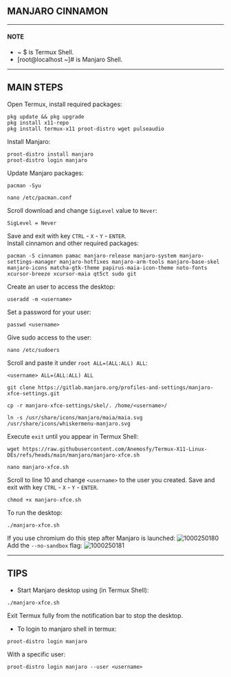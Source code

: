 ## MANJARO CINNAMON

---
#### NOTE
* ~ $ is Termux Shell.
* [root@localhost ~]# is Manjaro Shell.
---
## MAIN STEPS
Open Termux, install required packages:
```
pkg update && pkg upgrade
pkg install x11-repo
pkg install termux-x11 proot-distro wget pulseaudio
```
Install Manjaro:
```
proot-distro install manjaro
proot-distro login manjaro
```
Update Manjaro packages:
```
pacman -Syu
```
```
nano /etc/pacman.conf
```
Scroll download and change ```SigLevel``` value to ```Never```:
```
SigLevel = Never
```
Save and exit with key ```CTRL``` - ```X``` - ```Y``` - ```ENTER```.
<br>
Install cinnamon and other required packages:
```
pacman -S cinnamon pamac manjaro-release manjaro-system manjaro-settings-manager manjaro-hotfixes manjaro-arm-tools manjaro-base-skel manjaro-icons matcha-gtk-theme papirus-maia-icon-theme noto-fonts xcursor-breeze xcursor-maia qt5ct sudo git
```
Create an user to access the desktop:
```
useradd -m <username>
```
Set a password for your user:
```
passwd <username>
```
Give sudo access to the user:
```
nano /etc/sudoers
```
Scroll and paste it under ```root ALL=(ALL:ALL) ALL```:
```
<username> ALL=(ALL:ALL) ALL
```
```
git clone https://gitlab.manjaro.org/profiles-and-settings/manjaro-xfce-settings.git
```
```
cp -r manjaro-xfce-settings/skel/. /home/<username>/
```
```
ln -s /usr/share/icons/manjaro/maia/maia.svg /usr/share/icons/whiskermenu-manjaro.svg
```
Execute ```exit``` until you appear in Termux Shell:
```
wget https://raw.githubusercontent.com/Anemosfy/Termux-X11-Linux-DEs/refs/heads/main/manjaro/manjaro-xfce.sh
```
```
nano manjaro-xfce.sh
```
Scroll to line 10 and change ```<username>``` to the user you created. Save and exit with key ```CTRL``` - ```X``` - ```Y``` - ```ENTER```.
```
chmod +x manjaro-xfce.sh
```
To run the desktop:
```
./manjaro-xfce.sh
```
If you use chromium do this step after Manjaro is launched:
![1000250180](https://github.com/user-attachments/assets/c7ac6202-3e9e-43cf-a8c9-d5d9d6786ec7)
Add the ```--no-sandbox``` flag:
![1000250181](https://github.com/user-attachments/assets/38ad3a82-ac3e-4824-8f13-66c460d0239d)

---
## TIPS
* Start Manjaro desktop using (in Termux Shell):
```
./manjaro-xfce.sh
```
Exit Termux fully from the notification bar to stop the desktop.
* To login to manjaro shell in termux:
```
proot-distro login manjaro
```
With a specific user:
```
proot-distro login manjaro --user <username>
```
